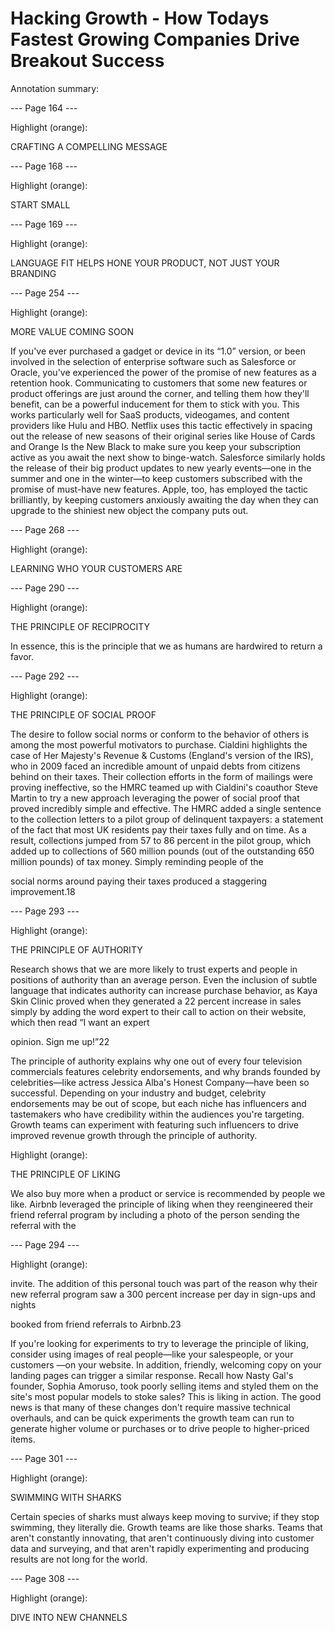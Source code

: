 # Hacking Growth - How Todays Fastest Growing Companies Drive Breakout Success

Annotation summary:

--- Page 164 ---

Highlight (orange):

CRAFTING A COMPELLING MESSAGE

--- Page 168 ---

Highlight (orange):

START SMALL

--- Page 169 ---

Highlight (orange):

LANGUAGE FIT HELPS HONE YOUR PRODUCT, NOT JUST YOUR BRANDING

--- Page 254 ---

Highlight (orange):

MORE VALUE COMING SOON

If you've ever purchased a gadget or device in its “1.0” version, or been involved in the selection of enterprise software such as Salesforce or Oracle, you've experienced the power of the promise of new features as a retention hook. Communicating to customers that some new features or product offerings are just around the corner, and telling them how they'll benefit, can be a powerful inducement for them to stick with you. This works particularly well for SaaS products, videogames, and content providers like Hulu and HBO. Netflix uses this tactic effectively in spacing out the release of new seasons of their original series like House of Cards and Orange Is the New Black to make sure you keep your subscription active as you await the next show to binge-watch. Salesforce similarly holds the release of their big product updates to new yearly events—one in the summer and one in the winter—to keep customers subscribed with the promise of must-have new features. Apple, too, has employed the tactic brilliantly, by keeping customers anxiously awaiting the day when they can upgrade to the shiniest new object the company puts out.

--- Page 268 ---

Highlight (orange):

LEARNING WHO YOUR CUSTOMERS ARE

--- Page 290 ---

Highlight (orange):

THE PRINCIPLE OF RECIPROCITY

In essence, this is the principle that we as humans are hardwired to return a favor. 

--- Page 292 ---

Highlight (orange):

THE PRINCIPLE OF SOCIAL PROOF

The desire to follow social norms or conform to the behavior of others is among the most powerful motivators to purchase. Cialdini highlights the case of Her Majesty's Revenue & Customs (England's version of the IRS), who in 2009 faced an incredible amount of unpaid debts from citizens behind on their taxes. Their collection efforts in the form of mailings were proving ineffective, so the HMRC teamed up with Cialdini's coauthor Steve Martin to try a new approach leveraging the power of social proof that proved incredibly simple and effective. The HMRC added a single sentence to the collection letters to a pilot group of delinquent taxpayers: a statement of the fact that most UK residents pay their taxes fully and on time. As a result, collections jumped from 57 to 86 percent in the pilot group, which added up to collections of 560 million pounds (out of the outstanding 650 million pounds) of tax money. Simply reminding people of the

social norms around paying their taxes produced a staggering improvement.18

--- Page 293 ---

Highlight (orange):

THE PRINCIPLE OF AUTHORITY

Research shows that we are more likely to trust experts and people in positions of authority than an average person. Even the inclusion of subtle language that indicates authority can increase purchase behavior, as Kaya Skin Clinic proved when they generated a 22 percent increase in sales simply by adding the word expert to their call to action on their website, which then read “I want an expert

opinion. Sign me up!”22

The principle of authority explains why one out of every four television commercials features celebrity endorsements, and why brands founded by celebrities—like actress Jessica Alba's Honest Company—have been so successful. Depending on your industry and budget, celebrity endorsements may be out of scope, but each niche has influencers and tastemakers who have credibility within the audiences you're targeting. Growth teams can experiment with featuring such influencers to drive improved revenue growth through the principle of authority.

Highlight (orange):

THE PRINCIPLE OF LIKING

We also buy more when a product or service is recommended by people we like. Airbnb leveraged the principle of liking when they reengineered their friend referral program by including a photo of the person sending the referral with the

--- Page 294 ---

Highlight (orange):

invite. The addition of this personal touch was part of the reason why their new referral program saw a 300 percent increase per day in sign-ups and nights

booked from friend referrals to Airbnb.23

If you're looking for experiments to try to leverage the principle of liking, consider using images of real people—like your salespeople, or your customers —on your website. In addition, friendly, welcoming copy on your landing pages can trigger a similar response. Recall how Nasty Gal's founder, Sophia Amoruso, took poorly selling items and styled them on the site's most popular models to stoke sales? This is liking in action. The good news is that many of these changes don't require massive technical overhauls, and can be quick experiments the growth team can run to generate higher volume or purchases or to drive people to higher-priced items.

--- Page 301 ---

Highlight (orange):

SWIMMING WITH SHARKS

Certain species of sharks must always keep moving to survive; if they stop swimming, they literally die. Growth teams are like those sharks. Teams that aren't constantly innovating, that aren't continuously diving into customer data and surveying, and that aren't rapidly experimenting and producing results are not long for the world.

--- Page 308 ---

Highlight (orange):

DIVE INTO NEW CHANNELS